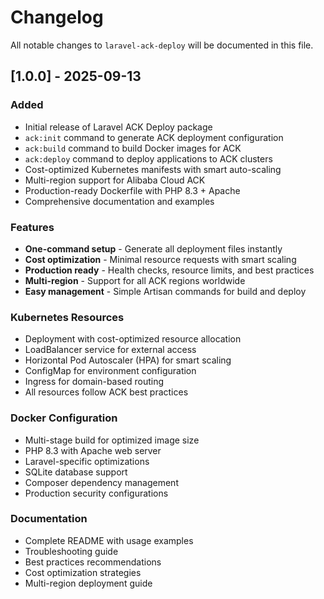 # Changelog

All notable changes to `laravel-ack-deploy` will be documented in this file.

## [1.0.0] - 2025-09-13

### Added
- Initial release of Laravel ACK Deploy package
- `ack:init` command to generate ACK deployment configuration
- `ack:build` command to build Docker images for ACK
- `ack:deploy` command to deploy applications to ACK clusters
- Cost-optimized Kubernetes manifests with smart auto-scaling
- Multi-region support for Alibaba Cloud ACK
- Production-ready Dockerfile with PHP 8.3 + Apache
- Comprehensive documentation and examples

### Features
- **One-command setup** - Generate all deployment files instantly
- **Cost optimization** - Minimal resource requests with smart scaling
- **Production ready** - Health checks, resource limits, and best practices
- **Multi-region** - Support for all ACK regions worldwide
- **Easy management** - Simple Artisan commands for build and deploy

### Kubernetes Resources
- Deployment with cost-optimized resource allocation
- LoadBalancer service for external access
- Horizontal Pod Autoscaler (HPA) for smart scaling
- ConfigMap for environment configuration
- Ingress for domain-based routing
- All resources follow ACK best practices

### Docker Configuration
- Multi-stage build for optimized image size
- PHP 8.3 with Apache web server
- Laravel-specific optimizations
- SQLite database support
- Composer dependency management
- Production security configurations

### Documentation
- Complete README with usage examples
- Troubleshooting guide
- Best practices recommendations
- Cost optimization strategies
- Multi-region deployment guide